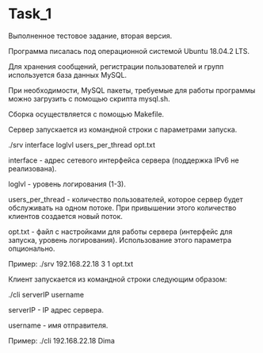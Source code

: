 # Task_1
Выполненное тестовое задание, вторая версия.

Программа писалась под операционной системой Ubuntu 18.04.2 LTS.

Для хранения сообщений, регистрации пользователей и групп используется база данных MySQL.

При необходимости, MySQL пакеты, требуемые для работы программы можно загрузить с помощью скрипта mysql.sh.

Сборка осуществляется с помощью Makefile.

Сервер  запускается из командной строки с параметрами запуска.

./srv interface loglvl users_per_thread opt.txt
  
interface - адрес сетевого интерфейса сервера (поддержка IPv6 не реализована).

loglvl - уровень логирования (1-3).

users_per_thread - количество пользователей, которое сервер будет обслуживать на одном потоке. При привышении этого количество клиентов создается новый поток.

opt.txt - файл с настройками для работы сервера (интерфейс для запуска, уровень логирования). Использование этого параметра опционально.

Пример: ./srv 192.168.22.18 3 1 opt.txt



Клиент запускается из командной строки следующим образом:

./cli serverIP username
 
serverIP - IP aдрес сервера.

username - имя отправителя.

Пример: ./cli 192.168.22.18 Dima
  
